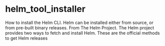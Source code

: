 # helm_tool_installer
 How to install the Helm CLI. Helm can be installed either from source, or from pre-built binary releases. From The Helm Project. The Helm project provides two ways to fetch and install Helm. These are the official methods to get Helm releases
